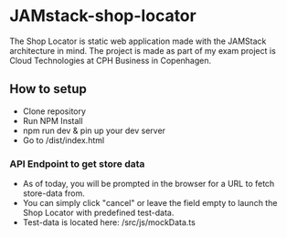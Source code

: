 # JAMstack-shop-locator
The Shop Locator is static web application made with the JAMStack architecture in mind. The project is made as part of my exam project is Cloud Technologies at CPH Business in Copenhagen.
## How to setup
- Clone repository
- Run NPM Install
- npm run dev & pin up your dev server
- Go to /dist/index.html

### API Endpoint to get store data
- As of today, you will be prompted in the browser for a URL to fetch store-data from.
- You can simply click "cancel" or leave the field empty to launch the Shop Locator with predefined test-data.
- Test-data is located here: /src/js/mockData.ts
